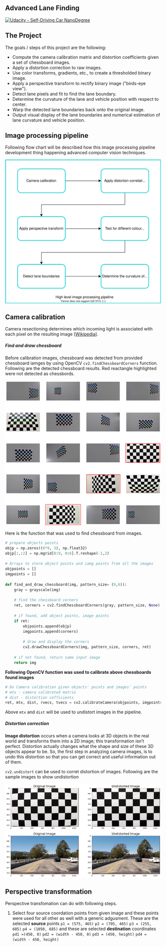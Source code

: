 ## Advanced Lane Finding
[![Udacity - Self-Driving Car NanoDegree](https://s3.amazonaws.com/udacity-sdc/github/shield-carnd.svg)](http://www.udacity.com/drive)

The Project
---

The goals / steps of this project are the following:

* Compute the camera calibration matrix and distortion coefficients given a set of chessboard images.
* Apply a distortion correction to raw images.
* Use color transforms, gradients, etc., to create a thresholded binary image.
* Apply a perspective transform to rectify binary image ("birds-eye view").
* Detect lane pixels and fit to find the lane boundary.
* Determine the curvature of the lane and vehicle position with respect to center.
* Warp the detected lane boundaries back onto the original image.
* Output visual display of the lane boundaries and numerical estimation of lane curvature and vehicle position.

Image processing pipeline
---
Following flow chart will be described how this image processing pipeline development thing happening advanced computer vision techniques.  

![](resources/image-processing-pipeline.svg)

Camera calibration
---

Camera resectioning determines which incoming light is associated with each pixel on the resulting image [[Wikipedia](https://en.wikipedia.org/wiki/Camera_resectioning)]. 

##### Find and draw chessboard

Before calibration images, chessboard was detected from provided chessboard iamges by using OpenCV `cv2.findChessboardCorners` function. Following are the detected chessboard results. Red reactangle highlighted were not detected as chessbords. 

![](resources/calibrated-imgs.png)

Here is the function that was used to find chessboard from images.

```python
# prepare objects points
objp = np.zeros((6*9, 3), np.float32)
objp[:,:2] = np.mgrid[0:9, 0:6].T.reshape(-1,2)

# Arrays to store object points and iamg points from all the images
objpoints = []
imgpoints = []

def find_and_draw_chessboard(img, pattern_size= (9,6)):
    gray = grayscale(img)

    # find the chessboard corners
    ret, corners = cv2.findChessboardCorners(gray, pattern_size, None)

    # if found, add object points, image points
    if ret:
        objpoints.append(objp)
        imgpoints.append(corners)

        # draw and display the corners
        cv2.drawChessboardCorners(img, pattern_size, corners, ret)
    
    # if not found, return same input image
    return img
```       

**Following OpenCV function was used to calibrate above chessboards found images**

```python
# Do Camera calibration given objects' points and images' points
# mtx - camera calibrated matrix
# dist - distortion cofficients
ret, mtx, dist, rvecs, tvecs = cv2.calibrateCamera(objpoints, imgpoints,img_size, None, None)

```
Above `mtx` and `dist` will be used to undistort images in the pipeline.

##### Distortion correction
**Image distortion** occurs when a camera looks at 3D objects in the real world and transforms them into a 2D image; this transformation isn’t perfect. Distortion actually changes what the shape and size of these 3D objects appear to be. So, the first step in analyzing camera images, is to undo this distortion so that you can get correct and useful information out of them.

`cv2.undistort` can be used to corret distortion of images. Following are the sample images to show undistortion

![](resources/undistorted.png)
![](resources/undistort-2.png)

Perspective transformation
---
Perspective transfomation can do with following steps.
01. Select four source coordation points from given image and these points were used for all other as well with a generic adgusment. These are the
selected **source** points `p1 = (575, 465)` `p2 = (705, 465)` `p3 = (255, 685)` `p4 = (1050, 685)` and these are selected **destination** coordinates  
`pd1 =(450, 0)` `pd2 = (width - 450, 0)` `pd3 = (450, height)` `pd4 = (width - 450, height)`
